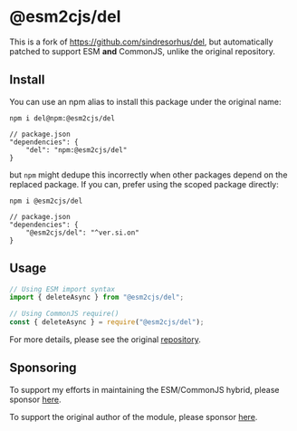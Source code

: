 # @esm2cjs/del

This is a fork of https://github.com/sindresorhus/del, but automatically patched to support ESM **and** CommonJS, unlike the original repository.

## Install

You can use an npm alias to install this package under the original name:

```
npm i del@npm:@esm2cjs/del
```

```jsonc
// package.json
"dependencies": {
    "del": "npm:@esm2cjs/del"
}
```

but `npm` might dedupe this incorrectly when other packages depend on the replaced package. If you can, prefer using the scoped package directly:

```
npm i @esm2cjs/del
```

```jsonc
// package.json
"dependencies": {
    "@esm2cjs/del": "^ver.si.on"
}
```

## Usage

```js
// Using ESM import syntax
import { deleteAsync } from "@esm2cjs/del";

// Using CommonJS require()
const { deleteAsync } = require("@esm2cjs/del");
```

For more details, please see the original [repository](https://github.com/sindresorhus/del).

## Sponsoring

To support my efforts in maintaining the ESM/CommonJS hybrid, please sponsor [here](https://github.com/sponsors/AlCalzone).

To support the original author of the module, please sponsor [here](https://github.com/sindresorhus/del).
